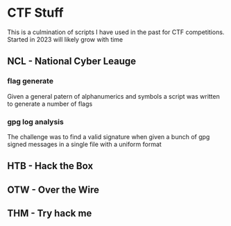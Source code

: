 # CTF Stuff
This is a culmination of scripts I have used in the past for CTF competitions. Started in 2023 will likely grow with time

## NCL - National Cyber Leauge<br>
### flag generate
Given a general patern of alphanumerics and symbols a script was written to generate a number of flags
### gpg log analysis
The challenge was to find a valid signature when given a bunch of gpg signed messages in a single file with a uniform format

## HTB - Hack the Box<br>
## OTW - Over the Wire<br>
## THM - Try hack me<br>
